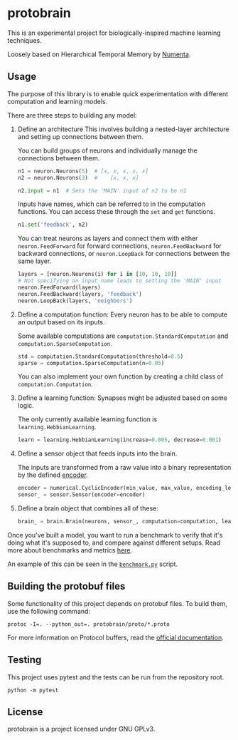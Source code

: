 # protobrain
This is an experimental project for biologically-inspired machine learning techniques.

Loosely based on Hierarchical Temporal Memory by [Numenta](http://numenta.org/).

## Usage
The purpose of this library is to enable quick experimentation with different computation and learning models.

There are three steps to building any model:
1. Define an architecture
    This involves building a nested-layer architecture and setting up connections between them.

    You can build groups of neurons and individually manage the connections between them.
    ```python
    n1 = neuron.Neurons(5)  # [x, x, x, x, x]
    n2 = neuron.Neurons(3)  #    [x, x, x]

    n2.input = n1  # Sets the 'MAIN' input of n2 to be n1
    ```

    Inputs have names, which can be referred to in the computation functions. You can access these through the `set` and `get` functions.
    ```python
    n1.set('feedback', n2)
    ```

    You can treat neurons as layers and connect them with either `neuron.FeedForward` for forward connections, `neuron.FeedBackward` for backward connections, or `neuron.LoopBack` for connections between the same layer.
    ```python
    layers = [neuron.Neurons(i) for i in [10, 10, 10]]
    # Not specifying an input name leads to setting the 'MAIN' input
    neuron.FeedForward(layers)
    neuron.FeedBackward(layers, 'feedback')
    neuron.LoopBack(layers, 'neighbors')
    ```

2. Define a computation function:
    Every neuron has to be able to compute an output based on its inputs.

    Some available computations are `computation.StandardComputation` and `computation.SparseComputation`.

    ```python
    std = computation.StandardComputation(threshold=0.5)
    sparse = computation.SparseComputation(n=0.05)
    ```

    You can also implement your own function by creating a child class of `computation.Computation`.

3. Define a learning function:
    Synapses might be adjusted based on some logic.

    The only currently available learning function is `learning.HebbianLearning`.

    ```python
    learn = learning.HebbianLearning(increase=0.005, decrease=0.001)
    ```

4. Define a sensor object that feeds inputs into the brain.

    The inputs are transformed from a raw value into a binary representation by the defined [encoder](protobrain/encoders).

    ```python
    encoder = numerical.CyclicEncoder(min_value, max_value, encoding_length)
    sensor_ = sensor.Sensor(encoder=encoder)
    ```

5. Define a brain object that combines all of these:

    ```python
    brain_ = brain.Brain(neurons, sensor_, computation=computation, learning=learning)
    ```

Once you've built a model, you want to run a benchmark to verify that it's doing what it's supposed to, and compare against different setups. Read more about benchmarks and metrics [here](protobrain/metrics).

An example of this can be seen in the [`benchmark.py`](benchmark.py) script.

## Building the protobuf files
Some functionality of this project depends on protobuf files. To build them, use the following command:
```
protoc -I=. --python_out=. protobrain/proto/*.proto
```

For more information on Protocol buffers, read the [official documentation](https://developers.google.com/protocol-buffers/).

## Testing
This project uses pytest and the tests can be run from the repository root.
```
python -m pytest
```

## License
protobrain is a project licensed under GNU GPLv3.
